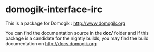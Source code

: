 domogik-interface-irc
=====================

This is a package for Domogik : http://www.domogik.org

You can find the documentation source in the **doc/** folder and if this package is a candidate for the nightly builds, you may find the build documentation on http://docs.domogik.org
